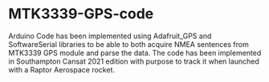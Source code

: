 # MTK3339-GPS-code
Arduino Code has been implemented using Adafruit_GPS and SoftwareSerial libraries to be able to both acquire NMEA sentences from MTK3339 GPS module and parse the data. The code has been implemented in Southampton Cansat 2021 edition with purpose to track it when launched with a Raptor Aerospace rocket.
